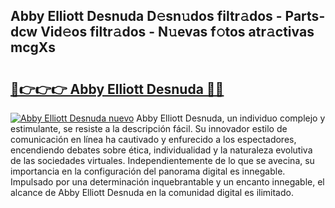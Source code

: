 ## Abby Elliott Desnuda D𝚎sn𝚞dos filtr𝚊dos - Parts-dcw Vid𝚎os filtr𝚊dos - N𝚞evas f𝚘tos atr𝚊ctivas mcgXs

# <h2><a href="http://mb62tn.tromn.icu/?c=Abby+Elliott+Desnuda">🔗👉👉👉 Abby Elliott Desnuda 🔗🔗</a></h2>

[![Abby Elliott Desnuda nuevo](https://i.imgur.com/pEAQMta.gif)](http://mb62tn.tromn.icu/?c=Abby+Elliott+Desnuda)
Abby Elliott Desnuda, un individuo complejo y estimulante, se resiste a la descripción fácil. Su innovador estilo de comunicación en línea ha cautivado y enfurecido a los espectadores, encendiendo debates sobre ética, individualidad y la naturaleza evolutiva de las sociedades virtuales. Independientemente de lo que se avecina, su importancia en la configuración del panorama digital es innegable. Impulsado por una determinación inquebrantable y un encanto innegable, el alcance de Abby Elliott Desnuda en la comunidad digital es ilimitado.
